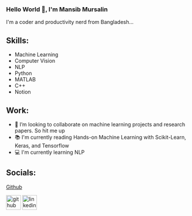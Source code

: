 ### Hello World 👋, I'm Mansib Mursalin
I'm a coder and productivity nerd from Bangladesh...

## Skills: 
* Machine Learning
* Computer Vision
* NLP
* Python
* MATLAB
* C++
* Notion 

## Work:

- 🤖 I’m looking to collaborate on machine learning projects and research papers. So hit me up
- 📚 I'm currently reading Hands-on Machine Learning with Scikit-Learn, Keras, and Tensorflow 
- 💻 I'm currently learning NLP

## Socials: 
[Github](https://github.com/mansibm6)


[<img src='https://cdn.jsdelivr.net/npm/simple-icons@3.0.1/icons/github.svg' alt='github' height='40'>](https://github.com/mansibm6)  [<img src='https://cdn.jsdelivr.net/npm/simple-icons@3.0.1/icons/linkedin.svg' alt='linkedin' height='40'>](https://www.linkedin.com/in/mansibm6/) 

